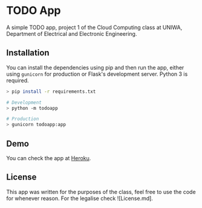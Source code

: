 # TODO App

A simple TODO app, project 1 of the Cloud Computing class at UNIWA, Department
of Electrical and Electronic Engineering.

## Installation
You can install the dependencies using pip and then run the app, either using
`gunicorn` for production or Flask's development server. Python 3 is required.

```sh
> pip install -r requirements.txt

# Development
> python -m todoapp

# Production
> gunicorn todoapp:app
```

## Demo
You can check the app at [Heroku](https://uniwa-cc-todoapp.herokuapp.com/).

## License
This app was written for the purposes of the class, feel free to use the code
for whenever reason. For the legalise check ![License.md].